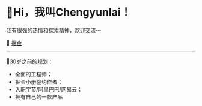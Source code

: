 # 👋Hi，我叫Chengyunlai！

我有很强的热情和探索精神，欢迎交流～

🌱 [掘金](https://juejin.cn/user/391873608037390)

---
🔭30岁之前的规划：
-  全面的工程师；
-  掘金小册签约作者；
-  入职字节/阿里巴巴/网易云；
-  拥有自己的一款产品
